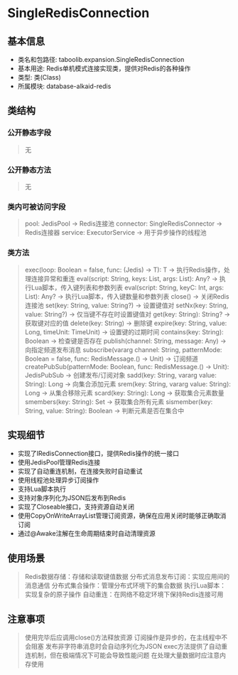 # SingleRedisConnection

## 基本信息
- 类名和包路径: taboolib.expansion.SingleRedisConnection
- 基本用途: Redis单机模式连接实现类，提供对Redis的各种操作
- 类型: 类(Class)
- 所属模块: database-alkaid-redis

## 类结构

### 公开静态字段
> 无

### 公开静态方法
> 无

### 类内可被访问字段
> pool: JedisPool -> Redis连接池
> connector: SingleRedisConnector -> Redis连接器
> service: ExecutorService -> 用于异步操作的线程池

### 类方法
> exec<T>(loop: Boolean = false, func: (Jedis) -> T): T -> 执行Redis操作，处理连接异常和重连
> eval(script: String, keys: List<String>, args: List<String>): Any? -> 执行Lua脚本，传入键列表和参数列表
> eval(script: String, keyC: Int, args: List<String>): Any? -> 执行Lua脚本，传入键数量和参数列表
> close() -> 关闭Redis连接池
> set(key: String, value: String?) -> 设置键值对
> setNx(key: String, value: String?) -> 仅当键不存在时设置键值对
> get(key: String): String? -> 获取键对应的值
> delete(key: String) -> 删除键
> expire(key: String, value: Long, timeUnit: TimeUnit) -> 设置键的过期时间
> contains(key: String): Boolean -> 检查键是否存在
> publish(channel: String, message: Any) -> 向指定频道发布消息
> subscribe(vararg channel: String, patternMode: Boolean = false, func: RedisMessage.() -> Unit) -> 订阅频道
> createPubSub(patternMode: Boolean, func: RedisMessage.() -> Unit): JedisPubSub -> 创建发布/订阅对象
> sadd(key: String, vararg value: String): Long -> 向集合添加元素
> srem(key: String, vararg value: String): Long -> 从集合移除元素
> scard(key: String): Long -> 获取集合元素数量
> smembers(key: String): Set<String> -> 获取集合所有元素
> sismember(key: String, value: String): Boolean -> 判断元素是否在集合中

## 实现细节
- 实现了IRedisConnection接口，提供Redis操作的统一接口
- 使用JedisPool管理Redis连接
- 实现了自动重连机制，在连接失败时自动重试
- 使用线程池处理异步订阅操作
- 支持Lua脚本执行
- 支持对象序列化为JSON后发布到Redis
- 实现了Closeable接口，支持资源自动关闭
- 使用CopyOnWriteArrayList管理订阅资源，确保在应用关闭时能够正确取消订阅
- 通过@Awake注解在生命周期结束时自动清理资源

## 使用场景
> Redis数据存储：存储和读取键值数据
> 分布式消息发布订阅：实现应用间的消息通信
> 分布式集合操作：管理分布式环境下的集合数据
> 执行Lua脚本：实现复杂的原子操作
> 自动重连：在网络不稳定环境下保持Redis连接可用

## 注意事项
> 使用完毕后应调用close()方法释放资源
> 订阅操作是异步的，在主线程中不会阻塞
> 发布非字符串消息时会自动序列化为JSON
> exec方法提供了自动重连机制，但在极端情况下可能会导致性能问题
> 在处理大量数据时应注意内存使用

